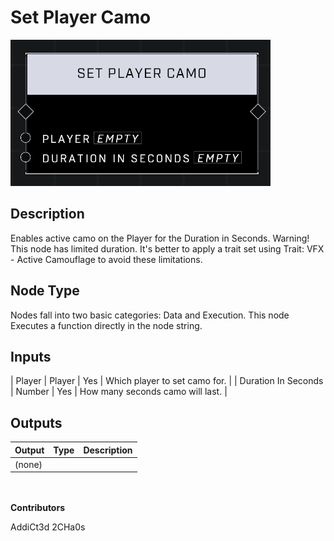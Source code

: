 # Set Player Camo
![](../../../.gitbook/assets/set-player-camo.png)
## Description
Enables active camo on the Player for the Duration in Seconds. Warning! This node has limited duration. It's better to apply a trait set using Trait: VFX - Active Camouflage to avoid these limitations.

## Node Type
Nodes fall into two basic categories: Data and Execution. This node Executes a function directly in the node string.

## Inputs
| Player | Player | Yes | Which player to set camo for. |
| Duration In Seconds | Number | Yes | How many seconds camo will last. |

## Outputs
| Output | Type | Description |
|------------------|------------------|--------------------------------------------------------------|
| (none) | | |

\
\
**Contributors**

AddiCt3d 2CHa0s